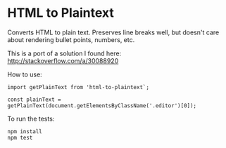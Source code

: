 # HTML to Plaintext

Converts HTML to plain text. Preserves line breaks well, but doesn't care about rendering bullet points, numbers, etc.

This is a port of a solution I found here: http://stackoverflow.com/a/30088920

How to use:
```
import getPlainText from 'html-to-plaintext`;

const plainText = getPlainText(document.getElementsByClassName('.editor')[0]);
```

To run the tests:

```
npm install
npm test
```
